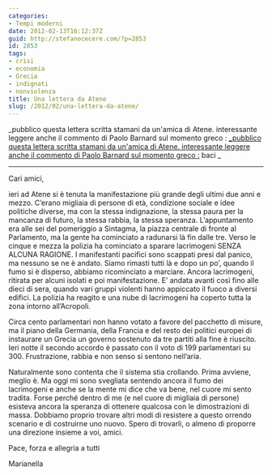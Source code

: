 ```yaml
---
categories:
- Tempi moderni
date: 2012-02-13T16:12:37Z
guid: http://stefanocecere.com/?p=2853
id: 2853
tags:
- crisi
- economia
- Grecia
- indignati
- nonviolenza
title: Una lettera da Atene
slug: /2012/02/una-lettera-da-atene/
---
```


_pubblico questa lettera scritta stamani da un'amica di Atene. interessante leggere anche il commento di Paolo Barnard sul momento greco : [_pubblico questa lettera scritta stamani da un'amica di Atene. interessante leggere anche il commento di Paolo Barnard sul momento greco :](http://paolobarnard.info/intervento_mostra_go.php?id=328) baci _

* * *

Cari amici,
  
ieri ad Atene si è tenuta la manifestazione più grande degli ultimi due anni e mezzo. C’erano migliaia di persone di età, condizione sociale e idee politiche diverse, ma con la stessa indignazione, la stessa paura per la mancanza di futuro, la stessa rabbia, la stessa speranza. L’appuntamento era alle sei del pomeriggio a Sintagma, la piazza centrale di fronte al Parlamento, ma la gente ha cominciato a radunarsi là fin dalle tre. Verso le cinque e mezza la polizia ha cominciato a sparare lacrimogeni SENZA ALCUNA RAGIONE. I manifestanti pacifici sono scappati presi dal panico, ma nessuno se ne è andato. Siamo rimasti tutti là e dopo un po’, quando il fumo si è disperso, abbiamo ricominciato a marciare. Ancora lacrimogeni, ritirata per alcuni isolati e poi manifestazione. E’ andata avanti così fino alle dieci di sera, quando vari gruppi violenti hanno appiccato il fuoco a diversi edifici. La polizia ha reagito e una nube di lacrimogeni ha coperto tutta la zona intorno all’Acropoli.

Circa cento parlamentari non hanno votato a favore del pacchetto di misure, ma il piano della Germania, della Francia e del resto dei politici europei di instaurare un Grecia un governo sostenuto da tre partiti alla fine è riuscito. Ieri notte il secondo accordo è passato con il voto di 199 parlamentari su 300. Frustrazione, rabbia e non senso si sentono nell’aria.

Naturalmente sono contenta che il sistema stia crollando. Prima avviene, meglio è. Ma oggi mi sono svegliata sentendo ancora il fumo dei lacrimogeni e anche se la mente mi dice che va bene, nel cuore mi sento tradita. Forse perché dentro di me (e nel cuore di migliaia di persone) esisteva ancora la speranza di ottenere qualcosa con le dimostrazioni di massa. Dobbiamo proprio trovare altri modi di resistere a questo orrendo scenario e di costruirne uno nuovo. Spero di trovarli, o almeno di proporre una direzione insieme a voi, amici.

Pace, forza e allegria a tutti

Marianella